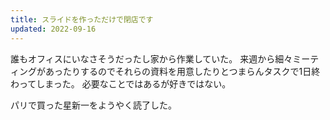 ```yaml
---
title: スライドを作っただけで閉店です
updated: 2022-09-16
---
```


誰もオフィスにいなさそうだったし家から作業していた。
来週から細々ミーティングがあったりするのでそれらの資料を用意したりとつまらんタスクで1日終わってしまった。
必要なことではあるが好きではない。

パリで買った星新一をようやく読了した。
